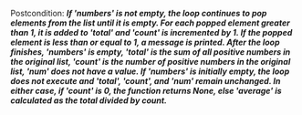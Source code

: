 Postcondition: ***If 'numbers' is not empty, the loop continues to pop elements from the list until it is empty. For each popped element greater than 1, it is added to 'total' and 'count' is incremented by 1. If the popped element is less than or equal to 1, a message is printed. After the loop finishes, 'numbers' is empty, 'total' is the sum of all positive numbers in the original list, 'count' is the number of positive numbers in the original list, 'num' does not have a value. If 'numbers' is initially empty, the loop does not execute and 'total', 'count', and 'num' remain unchanged. In either case, if 'count' is 0, the function returns None, else 'average' is calculated as the total divided by count.***